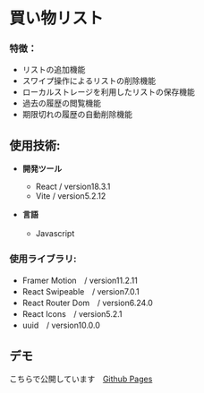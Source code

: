 # 買い物リスト

### 特徴：
- リストの追加機能
- スワイプ操作によるリストの削除機能
- ローカルストレージを利用したリストの保存機能
- 過去の履歴の閲覧機能
- 期限切れの履歴の自動削除機能　　
   
## 使用技術:<br>  
- **<p>開発ツール</p>**
  - React / version18.3.1
  - Vite / version5.2.12
- **<p>言語</p>**
  -  Javascript　
### 使用ライブラリ:<br>
- Framer Motion　/ version11.2.11
- React Swipeable　/ version7.0.1
- React Router Dom　/ version6.24.0
- React Icons　/ version5.2.1
- uuid　/ version10.0.0
 ## デモ 
こちらで公開しています　[Github Pages](https://sethuka1220.github.io/ShoppingList/)<br>


